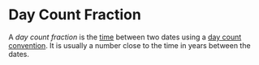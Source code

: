 # Day Count Fraction

A _day count fraction_ is the [time](time.md) between two dates using a [day count convention](dcc.md).
It is usually a number close to the time in years between the dates.
